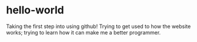 # hello-world
Taking the first step into using github! 
Trying to get used to how the website works; trying to learn how it can make me a better programmer.
